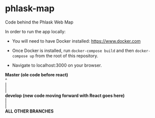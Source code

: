 # phlask-map
Code behind the Phlask Web Map

In order to run the app locally:
* You will need to have Docker installed: https://www.docker.com

* Once Docker is installed, run `docker-compose build` and then `docker-compose up` from the root of this repository.

* Navigate to localhost:3000 on your browser.

**Master (ole code before react)**\
  ^\
  |\
  |\
**develop (new code moving forward with React goes here)**\
  |\
  |\
  **ALL OTHER BRANCHES**
